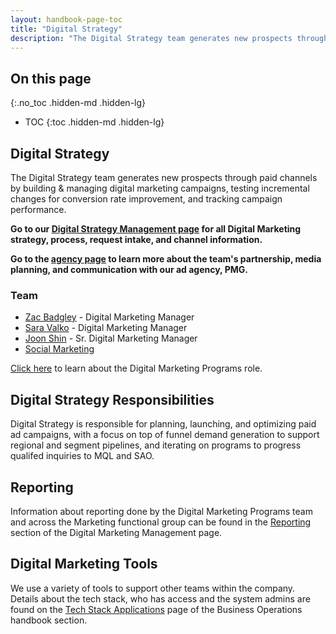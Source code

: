 ```yaml
---
layout: handbook-page-toc
title: "Digital Strategy"
description: "The Digital Strategy team generates new prospects through paid channels by building & managing digital marketing campaigns, testing incremental changes for conversion rate improvement, and tracking campaign performance."
---
```


## On this page
{:.no_toc .hidden-md .hidden-lg}

- TOC
{:toc .hidden-md .hidden-lg}

## Digital Strategy

The Digital Strategy team generates new prospects through paid channels by building & managing digital marketing campaigns, testing incremental changes for conversion rate improvement, and tracking campaign performance.

**Go to our [Digital Strategy Management page](/handbook/marketing/integrated-marketing/digital-strategy/digital-strategy-management/) for all Digital Marketing strategy, process, request intake, and channel information.**

**Go to the [agency page](/handbook/marketing/integrated-marketing/digital-strategy/agency/) to learn more about the team's partnership, media planning, and communication with our ad agency, PMG.**

### Team

- [Zac Badgley](https://gitlab.com/zbadgley) - Digital Marketing Manager
- [Sara Valko](https://gitlab.com/svalko) - Digital Marketing Manager
- [Joon Shin](https://gitlab.com/jshin3) - Sr. Digital Marketing Manager
- [Social Marketing](/handbook/marketing/integrated-marketing/digital-strategy/social-marketing/)

[Click here](/job-families/marketing/digital-marketing-programs-manager/) to learn about the Digital Marketing Programs role.

## Digital Strategy Responsibilities

Digital Strategy is responsible for planning, launching, and optimizing paid ad campaigns, with a focus on top of funnel demand generation to support regional and segment pipelines, and iterating on programs to progress qualifed inquiries to MQL and SAO.

## Reporting

Information about reporting done by the Digital Marketing Programs team and across the Marketing functional group can be found in the [Reporting](/handbook/marketing/integrated-marketing/digital-strategy/digital-strategy-management/#reporting) section of the Digital Marketing Management page.

## Digital Marketing Tools

We use a variety of tools to support other teams within the company. Details about the tech stack, who has access and the system admins are found on the [Tech Stack Applications](/handbook/business-technology/tech-stack-applications/) page of the Business Operations handbook section.



